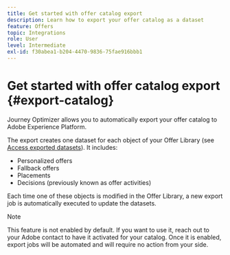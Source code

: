 ```yaml
---
title: Get started with offer catalog export
description: Learn how to export your offer catalog as a dataset
feature: Offers
topic: Integrations
role: User
level: Intermediate
exl-id: f30abea1-b204-4470-9836-75fae916bbb1
---
```

# Get started with offer catalog export {#export-catalog}

Journey Optimizer allows you to automatically export your offer catalog to Adobe Experience Platform.

The export creates one dataset for each object of your Offer Library (see [Access exported datasets](../export-catalog/access-dataset.md)). It includes:

* Personalized offers
* Fallback offers
* Placements
* Decisions (previously known as offer activities)

Each time one of these objects is modified in the Offer Library, a new export job is automatically executed to update the datasets.

>[!NOTE]
>
>This feature is not enabled by default. If you want to use it, reach out to your Adobe contact to have it activated for your catalog. Once it is enabled, export jobs will be automated and will require no action from your side.
